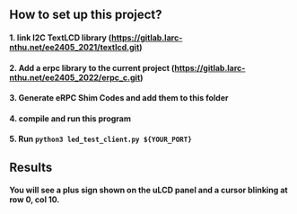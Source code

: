 ## How to set up this project?

#### 1. link I2C TextLCD library (https://gitlab.larc-nthu.net/ee2405_2021/textlcd.git)

#### 2. Add a erpc library to the current project (https://gitlab.larc-nthu.net/ee2405_2022/erpc_c.git)

#### 3. Generate eRPC Shim Codes and add them to this folder

#### 4. compile and run this program

#### 5. Run `python3 led_test_client.py ${YOUR_PORT}`

## Results

#### You will see a plus sign shown on the uLCD panel and a cursor blinking at row 0, col 10.
